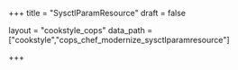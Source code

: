 +++
title = "SysctlParamResource"
draft = false

layout = "cookstyle_cops"
data_path = ["cookstyle","cops_chef_modernize_sysctlparamresource"]

+++

<!-- The content of this page is automatically generated from the
cops_chef_modernize_sysctlparamresource.yml file in github.com/chef/cookstyle/blob/master/docs-chef-io/data/cookstyle/. -->

